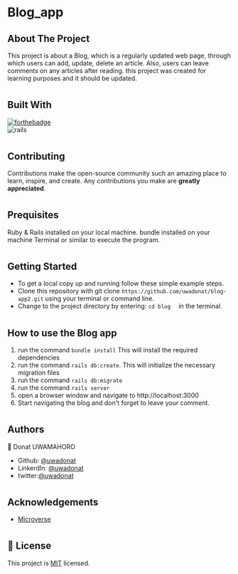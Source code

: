 # Blog_app



## About The Project

This project is about a Blog, which is a regularly updated web page, through which users can add, update, delete an article. Also, users can leave comments on any articles after reading. this project was created for learning purposes and it should be updated.

#

## Built With


[![forthebadge](https://forthebadge.com/images/badges/made-with-ruby.svg)](https://forthebadge.com) </br>
![rails](https://img.shields.io/badge/Ruby_on_Rails-CC0000?style=for-the-badge&logo=ruby-on-rails&logoColor=white)

#

## Contributing

Contributions make the open-source community such an amazing place to learn, inspire, and create. Any contributions you make are **greatly appreciated**.

#

## Prequisites

Ruby & Rails installed on your local machine.
bundle installed on your machine
Terminal or similar to execute the program.

#

## Getting Started


- To get a local copy up and running follow these simple example steps.
- Clone this repository with git clone ```https://github.com/uwadonat/blog-app2.git``` using your terminal or command line.
- Change to the project directory by entering: ```cd blog  ``` in the terminal.

#

## How to use the Blog app
1. run the command ```bundle install```   This will install the required dependencies
2. run the command ```rails db:create```. This will initialize the necessary migration files
3. run the command ```rails db:migrate``` 
4. run the command ```rails server```
5. open a browser window and navigate to http://localhost:3000
6. Start navigating the blog and don't forget to leave your comment.

#

## Authors

👤 Donat UWAMAHORO

- Github: [@uwadonat](https://github.com/uwadonat)
- LinkerdIn: [@uwadonat](https://www.linkedin.com/in/uwadonat/)
- twitter:[@uwadonat](https://twitter.com/uwamahoroDonat)


#

## Acknowledgements

* [Microverse](https://www.microverse.org/)

#

## 📝 License

This project is [MIT](https://choosealicense.com/licenses/mit/) licensed.

